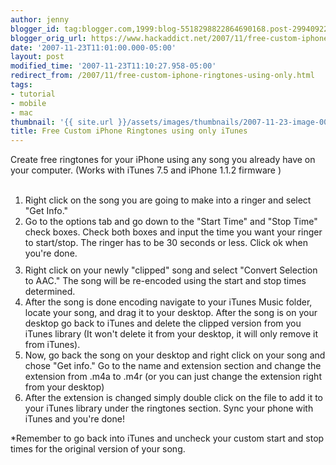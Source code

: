 ```yaml
---
author: jenny
blogger_id: tag:blogger.com,1999:blog-5518298822864690168.post-2994092271401663019
blogger_orig_url: https://www.hackaddict.net/2007/11/free-custom-iphone-ringtones-using-only.html
date: '2007-11-23T11:01:00.000-05:00'
layout: post
modified_time: '2007-11-23T11:10:27.958-05:00'
redirect_from: /2007/11/free-custom-iphone-ringtones-using-only.html
tags:
- tutorial
- mobile
- mac
thumbnail: '{{ site.url }}/assets/images/thumbnails/2007-11-23-image-0000.jpg'
title: Free Custom iPhone Ringtones using only iTunes
---
```


Create free ringtones for your iPhone using any song you already have on your computer.  (Works with iTunes 7.5 and iPhone 1.1.2 firmware )<br/><br/><ol><li>Right click on the song you are going to make into a ringer and select "Get Info."</li><li>Go to the options tab and go down to the "Start Time" and "Stop Time" check boxes. Check both boxes and input the time you want your ringer to start/stop.  The ringer has to be 30 seconds or less. Click ok when you're done.<img alt="" border="0" id="BLOGGER_PHOTO_ID_5136067083702571746" src="{{ site.url }}/assets/images/posts/2007-11-23-image-0000.jpg" style="margin: 0px auto 10px; display: block; text-align: center; "/></li><li>Right click on your newly "clipped" song and select "Convert Selection to AAC." The song will be re-encoded using the start and stop times determined.</li><li>After the song is done encoding navigate to your iTunes Music folder, locate your song, and drag it to your desktop.  After the song is on your desktop go back to iTunes and delete the clipped version from you iTunes library (It won't delete it from your desktop, it will only remove it from iTunes).</li><li>Now, go back the song on your desktop and right click on your song and chose "Get info."  Go to the name and extension section and change the extension from .m4a to .m4r (or you can just change the extension right from your desktop)</li><li>After the extension is changed simply double click on the file to add it to your iTunes library under the ringtones section.  Sync your phone with iTunes and you're done!<br/></li></ol>*Remember to go back into iTunes and uncheck your custom start and stop times for the original version of your song.